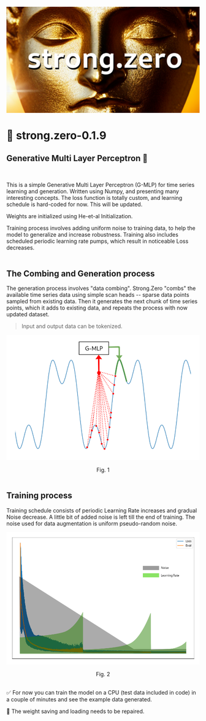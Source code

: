 ![alt text](https://github.com/vertinski/strong-zero/blob/main/images/social_image01.png "strong.zero")
  
# 📎 strong.zero-0.1.9 
## Generative Multi Layer Perceptron 🤖 
<br/>

This is a simple Generative Multi Layer Perceptron (G-MLP) for time series learning and generation. Written using Numpy, and presenting many interesting concepts. 
The loss function is totally custom, and learning schedule is hard-coded for now. This will be updated.

Weights are initialized using He-et-al Initialization. 

Training process involves adding uniform noise to training data, to help the model to generalize and increase robustness. Training also includes scheduled periodic learning rate pumps, which result in noticeable Loss decreases. 
<br/>
<br/>

## The Combing and Generation process

The generation process involves "data combing". Strong.Zero "combs" the available time series data using simple scan heads -- sparse data points sampled from existing data. Then it generates the next chunk of time series points, which it adds to existing data, and repeats the process with now updated dataset. 
> Input and output data can be tokenized. 

![alt text](https://github.com/vertinski/strong-zero/blob/main/images/g-mlp_01.png "Fig. 1")
<div align="center">
    Fig. 1
</div>
<br/>

## Training process

Training schedule consists of periodic Learning Rate increases and gradual Noise decrease. A little bit of added noise is left till the end of training. The noise used for data augmentation is uniform pseudo-random noise. 

![alt text](https://github.com/vertinski/strong-zero/blob/main/images/training_01.png "Fig. 2")
<div align="center">
    Fig. 2
</div>
<br/>

✅ For now you can train the model on a CPU (test data included in code) in a couple of minutes and see the example data generated. 

🚫 The weight saving and loading needs to be repaired. 
